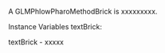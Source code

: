 A GLMPhlowPharoMethodBrick is xxxxxxxxx.Instance Variables	textBrick:		<Object>textBrick	- xxxxx